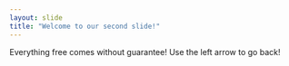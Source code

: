```yaml
---
layout: slide
title: "Welcome to our second slide!"
---
```

Everything free comes without guarantee!
Use the left arrow to go back!
